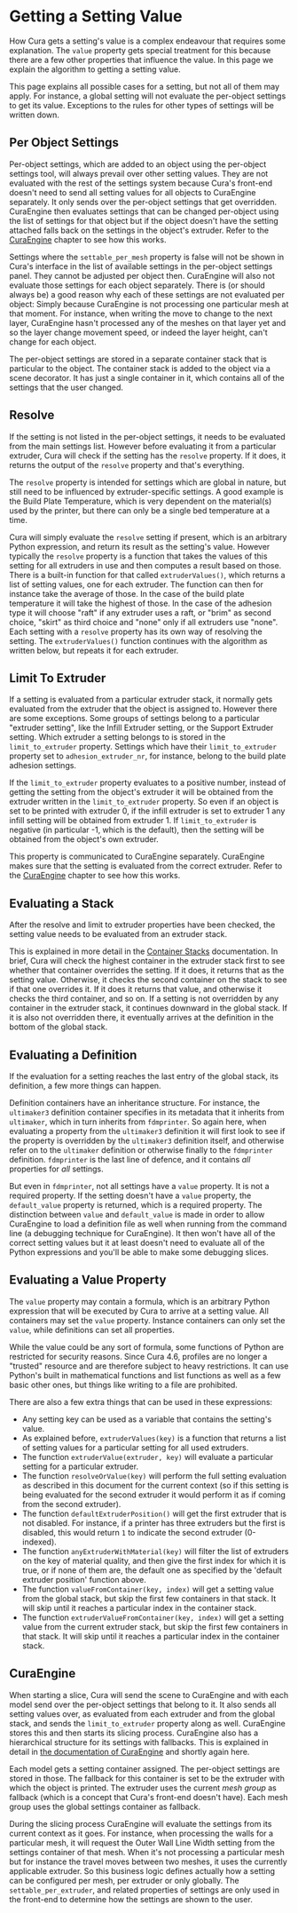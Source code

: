 Getting a Setting Value
====
How Cura gets a setting's value is a complex endeavour that requires some explanation. The `value` property gets special treatment for this because there are a few other properties that influence the value. In this page we explain the algorithm to getting a setting value.

This page explains all possible cases for a setting, but not all of them may apply. For instance, a global setting will not evaluate the per-object settings to get its value. Exceptions to the rules for other types of settings will be written down.

Per Object Settings
----
Per-object settings, which are added to an object using the per-object settings tool, will always prevail over other setting values. They are not evaluated with the rest of the settings system because Cura's front-end doesn't need to send all setting values for all objects to CuraEngine separately. It only sends over the per-object settings that get overridden. CuraEngine then evaluates settings that can be changed per-object using the list of settings for that object but if the object doesn't have the setting attached falls back on the settings in the object's extruder. Refer to the [CuraEngine](#CuraEngine) chapter to see how this works.

Settings where the `settable_per_mesh` property is false will not be shown in Cura's interface in the list of available settings in the per-object settings panel. They cannot be adjusted per object then. CuraEngine will also not evaluate those settings for each object separately. There is (or should always be) a good reason why each of these settings are not evaluated per object: Simply because CuraEngine is not processing one particular mesh at that moment. For instance, when writing the move to change to the next layer, CuraEngine hasn't processed any of the meshes on that layer yet and so the layer change movement speed, or indeed the layer height, can't change for each object.

The per-object settings are stored in a separate container stack that is particular to the object. The container stack is added to the object via a scene decorator. It has just a single container in it, which contains all of the settings that the user changed.

Resolve
----
If the setting is not listed in the per-object settings, it needs to be evaluated from the main settings list. However before evaluating it from a particular extruder, Cura will check if the setting has the `resolve` property. If it does, it returns the output of the `resolve` property and that's everything.

The `resolve` property is intended for settings which are global in nature, but still need to be influenced by extruder-specific settings. A good example is the Build Plate Temperature, which is very dependent on the material(s) used by the printer, but there can only be a single bed temperature at a time.

Cura will simply evaluate the `resolve` setting if present, which is an arbitrary Python expression, and return its result as the setting's value. However typically the `resolve` property is a function that takes the values of this setting for all extruders in use and then computes a result based on those. There is a built-in function for that called `extruderValues()`, which returns a list of setting values, one for each extruder. The function can then for instance take the average of those. In the case of the build plate temperature it will take the highest of those. In the case of the adhesion type it will choose "raft" if any extruder uses a raft, or "brim" as second choice, "skirt" as third choice and "none" only if all extruders use "none". Each setting with a `resolve` property has its own way of resolving the setting. The `extruderValues()` function continues with the algorithm as written below, but repeats it for each extruder.

Limit To Extruder
----
If a setting is evaluated from a particular extruder stack, it normally gets evaluated from the extruder that the object is assigned to. However there are some exceptions. Some groups of settings belong to a particular "extruder setting", like the Infill Extruder setting, or the Support Extruder setting. Which extruder a setting belongs to is stored in the `limit_to_extruder` property. Settings which have their `limit_to_extruder` property set to `adhesion_extruder_nr`, for instance, belong to the build plate adhesion settings.

If the `limit_to_extruder` property evaluates to a positive number, instead of getting the setting from the object's extruder it will be obtained from the extruder written in the `limit_to_extruder` property. So even if an object is set to be printed with extruder 0, if the infill extruder is set to extruder 1 any infill setting will be obtained from extruder 1. If `limit_to_extruder` is negative (in particular -1, which is the default), then the setting will be obtained from the object's own extruder.

This property is communicated to CuraEngine separately. CuraEngine makes sure that the setting is evaluated from the correct extruder. Refer to the [CuraEngine](#CuraEngine) chapter to see how this works.

Evaluating a Stack
----
After the resolve and limit to extruder properties have been checked, the setting value needs to be evaluated from an extruder stack.

This is explained in more detail in the [Container Stacks](container_stacks.md) documentation. In brief, Cura will check the highest container in the extruder stack first to see whether that container overrides the setting. If it does, it returns that as the setting value. Otherwise, it checks the second container on the stack to see if that one overrides it. If it does it returns that value, and otherwise it checks the third container, and so on. If a setting is not overridden by any container in the extruder stack, it continues downward in the global stack. If it is also not overridden there, it eventually arrives at the definition in the bottom of the global stack.

Evaluating a Definition
----
If the evaluation for a setting reaches the last entry of the global stack, its definition, a few more things can happen.

Definition containers have an inheritance structure. For instance, the `ultimaker3` definition container specifies in its metadata that it inherits from `ultimaker`, which in turn inherits from `fdmprinter`. So again here, when evaluating a property from the `ultimaker3` definition it will first look to see if the property is overridden by the `ultimaker3` definition itself, and otherwise refer on to the `ultimaker` definition or otherwise finally to the `fdmprinter` definition. `fdmprinter` is the last line of defence, and it contains *all* properties for *all* settings.

But even in `fdmprinter`, not all settings have a `value` property. It is not a required property. If the setting doesn't have a `value` property, the `default_value` property is returned, which is a required property. The distinction between `value` and `default_value` is made in order to allow CuraEngine to load a definition file as well when running from the command line (a debugging technique for CuraEngine). It then won't have all of the correct setting values but it at least doesn't need to evaluate all of the Python expressions and you'll be able to make some debugging slices.

Evaluating a Value Property
----
The `value` property may contain a formula, which is an arbitrary Python expression that will be executed by Cura to arrive at a setting value. All containers may set the `value` property. Instance containers can only set the `value`, while definitions can set all properties.

While the value could be any sort of formula, some functions of Python are restricted for security reasons. Since Cura 4.6, profiles are no longer a "trusted" resource and are therefore subject to heavy restrictions. It can use Python's built in mathematical functions and list functions as well as a few basic other ones, but things like writing to a file are prohibited.

There are also a few extra things that can be used in these expressions:
* Any setting key can be used as a variable that contains the setting's value.
* As explained before, `extruderValues(key)` is a function that returns a list of setting values for a particular setting for all used extruders.
* The function `extruderValue(extruder, key)` will evaluate a particular setting for a particular extruder.
* The function `resolveOrValue(key)` will perform the full setting evaluation as described in this document for the current context (so if this setting is being evaluated for the second extruder it would perform it as if coming from the second extruder).
* The function `defaultExtruderPosition()` will get the first extruder that is not disabled. For instance, if a printer has three extruders but the first is disabled, this would return `1` to indicate the second extruder (0-indexed).
* The function `anyExtruderWithMaterial(key)` will filter the list of extruders on the key of material quality, and then give the first index for which it is true, or if none of them are, the default one as specified by the 'default extruder position' function above. 
* The function `valueFromContainer(key, index)` will get a setting value from the global stack, but skip the first few containers in that stack. It will skip until it reaches a particular index in the container stack.
* The function `extruderValueFromContainer(key, index)` will get a setting value from the current extruder stack, but skip the first few containers in that stack. It will skip until it reaches a particular index in the container stack.

CuraEngine
----
When starting a slice, Cura will send the scene to CuraEngine and with each model send over the per-object settings that belong to it. It also sends all setting values over, as evaluated from each extruder and from the global stack, and sends the `limit_to_extruder` property along as well. CuraEngine stores this and then starts its slicing process. CuraEngine also has a hierarchical structure for its settings with fallbacks. This is explained in detail in [the documentation of CuraEngine](https://github.com/Ultimaker/CuraEngine/blob/master/docs/settings.md) and shortly again here.

Each model gets a setting container assigned. The per-object settings are stored in those. The fallback for this container is set to be the extruder with which the object is printed. The extruder uses the current *mesh group* as fallback (which is a concept that Cura's front-end doesn't have). Each mesh group uses the global settings container as fallback.

During the slicing process CuraEngine will evaluate the settings from its current context as it goes. For instance, when processing the walls for a particular mesh, it will request the Outer Wall Line Width setting from the settings container of that mesh. When it's not processing a particular mesh but for instance the travel moves between two meshes, it uses the currently applicable extruder. So this business logic defines actually how a setting can be configured per mesh, per extruder or only globally. The `settable_per_extruder`, and related properties of settings are only used in the front-end to determine how the settings are shown to the user.